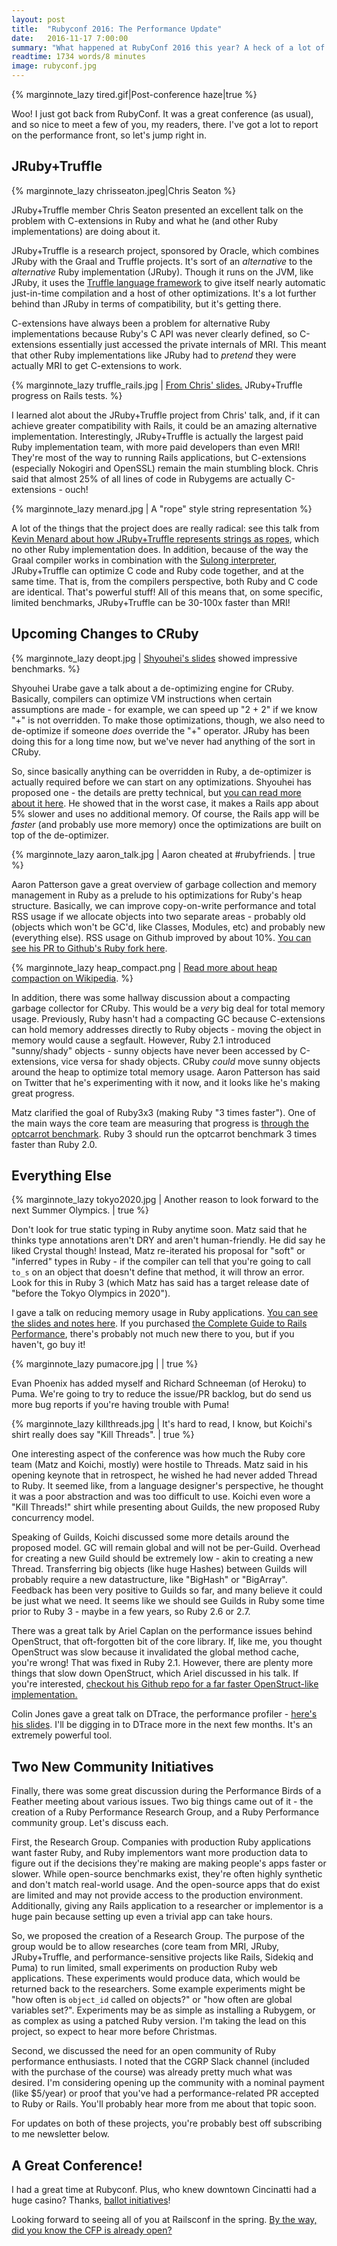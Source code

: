 ```yaml
---
layout: post
title:  "Rubyconf 2016: The Performance Update"
date:   2016-11-17 7:00:00
summary: "What happened at RubyConf 2016 this year? A heck of a lot of stuff related to Ruby performance, that's what."
readtime: 1734 words/8 minutes
image: rubyconf.jpg
---
```


{% marginnote_lazy tired.gif|Post-conference haze|true %}

Woo! I just got back from RubyConf. It was a great conference (as usual), and so nice to meet a few of you, my readers, there. I've got a lot to report on the performance front, so let's jump right in.

## JRuby+Truffle

{% marginnote_lazy chrisseaton.jpeg|Chris Seaton %}

JRuby+Truffle member Chris Seaton presented an excellent talk on the problem with C-extensions in Ruby and what he (and other Ruby implementations) are doing about it.

JRuby+Truffle is a research project, sponsored by Oracle, which combines JRuby with the Graal and Truffle projects. It's sort of an *alternative* to the *alternative* Ruby implementation (JRuby). Though it runs on the JVM, like JRuby, it uses the [Truffle language framework](https://github.com/graalvm/truffle) to give itself nearly automatic just-in-time compilation and a host of other optimizations. It's a lot further behind than JRuby in terms of compatibility, but it's getting there.

C-extensions have always been a problem for alternative Ruby implementations because Ruby's C API was never clearly defined, so C-extensions essentially just accessed the private internals of MRI. This meant that other Ruby implementations like JRuby had to *pretend* they were actually MRI to get C-extensions to work.

{% marginnote_lazy truffle_rails.jpg | [From Chris' slides.](http://chrisseaton.com/rubytruffle/rubyconf16/rubyconf16-cexts.pdf) JRuby+Truffle progress on Rails tests. %}

I learned alot about the JRuby+Truffle project from Chris' talk, and, if it can achieve greater compatibility with Rails, it could be an amazing alternative implementation. Interestingly, JRuby+Truffle is actually the largest paid Ruby implementation team, with more paid developers than even MRI! They're most of the way to running Rails applications, but C-extensions (especially Nokogiri and OpenSSL) remain the main stumbling block. Chris said that almost 25% of all lines of code in Rubygems are actually C-extensions - ouch!

{% marginnote_lazy menard.jpg | A "rope" style string representation %}

A lot of the things that the project does are really radical: see this talk from [Kevin Menard about how JRuby+Truffle represents strings as ropes](https://www.youtube.com/watch?v=UQnxukip368), which no other Ruby implementation does. In addition, because of the way the Graal compiler works in combination with the [Sulong interpreter](https://github.com/graalvm/sulong), JRuby+Truffle can optimize C code and Ruby code together, and at the same time. That is, from the compilers perspective, both Ruby and C code are identical. That's powerful stuff! All of this means that, on some specific, limited benchmarks, JRuby+Truffle can be 30-100x faster than MRI!

## Upcoming Changes to CRuby

{% marginnote_lazy deopt.jpg | [Shyouhei's slides](https://speakerdeck.com/shyouhei/optimizing-ruby) showed impressive benchmarks. %}

Shyouhei Urabe gave a talk about a de-optimizing engine for CRuby. Basically, compilers can optimize VM instructions when certain assumptions are made - for example, we can speed up "2 +  2" if we know "+" is not overridden. To make those optimizations, though, we also need to de-optimize if someone *does* override the "+" operator. JRuby has been doing this for a long time now, but we've never had anything of the sort in CRuby.

So, since basically anything can be overridden in Ruby, a de-optimizer is actually required before we can start on any optimizations. Shyouhei has proposed one - the details are pretty technical, but [you can read more about it here](https://github.com/ruby/ruby/pull/1419). He showed that in the worst case, it makes a Rails app about 5% slower and uses no additional memory. Of course, the Rails app will be *faster* (and probably use more memory) once the optimizations are built on top of the de-optimizer.

{% marginnote_lazy aaron_talk.jpg | Aaron cheated at #rubyfriends. | true %}

Aaron Patterson gave a great overview of garbage collection and memory management in Ruby as a prelude to his optimizations for Ruby's heap structure. Basically, we can improve copy-on-write performance and total RSS usage if we allocate objects into two separate areas - probably old (objects which won't be GC'd, like Classes, Modules, etc) and probably new (everything else). RSS usage on Github improved by about 10%. [You can see his PR to Github's Ruby fork here](https://github.com/github/ruby/pull/32).

{% marginnote_lazy heap_compact.png | [Read more about heap compaction on Wikipedia](https://en.wikipedia.org/wiki/Mark-compact_algorithm). %}

In addition, there was some hallway discussion about a compacting garbage collector for CRuby. This would be a *very* big deal for total memory usage. Previously, Ruby hasn't had a compacting GC because C-extensions can hold memory addresses directly to Ruby objects - moving the object in memory would cause a segfault. However, Ruby 2.1 introduced "sunny/shady" objects - sunny objects have never been accessed by C-extensions, vice versa for shady objects. CRuby *could* move sunny objects around the heap to optimize total memory usage. Aaron Patterson has said on Twitter that he's experimenting with it now, and it looks like he's making great progress.

Matz clarified the goal of Ruby3x3 (making Ruby "3 times faster"). One of the main ways the core team are measuring that progress is [through the optcarrot benchmark](https://github.com/mame/optcarrot). Ruby 3 should run the optcarrot benchmark 3 times faster than Ruby 2.0.

## Everything Else

{% marginnote_lazy tokyo2020.jpg | Another reason to look forward to the next Summer Olympics. | true %}

Don't look for true static typing in Ruby anytime soon. Matz said that he thinks type annotations aren't DRY and aren't human-friendly. He did say he liked Crystal though! Instead, Matz re-iterated his proposal for "soft" or "inferred" types in Ruby - if the compiler can tell that you're going to call `to_s` on an object that doesn't define that method, it will throw an error. Look for this in Ruby 3 (which Matz has said has a target release date of "before the Tokyo Olympics in 2020").

I gave a talk on reducing memory usage in Ruby applications. [You can see the slides and notes here](https://gist.github.com/nateberkopec/2b1f585046adad9a55e7058c941d3850). If you purchased [the Complete Guide to Rails Performance](https://www.railsspeed.com), there's probably not much new there to you, but if you haven't, go buy it!

{% marginnote_lazy pumacore.jpg |  | true %}

Evan Phoenix has added myself and Richard Schneeman (of Heroku) to Puma. We're going to try to reduce the issue/PR backlog, but do send us more bug reports if you're having trouble with Puma!

{% marginnote_lazy killthreads.jpg | It's hard to read, I know, but Koichi's shirt really does say "Kill Threads". | true %}

One interesting aspect of the conference was how much the Ruby core team (Matz and Koichi, mostly) were hostile to Threads. Matz said in his opening keynote that in retrospect, he wished he had never added Thread to Ruby. It seemed like, from a language designer's perspective, he thought it was a poor abstraction and was too difficult to use. Koichi even wore a "Kill Threads!" shirt while presenting about Guilds, the new proposed Ruby concurrency model.

Speaking of Guilds, Koichi discussed some more details around the proposed model. GC will remain global and will not be per-Guild. Overhead for creating a new Guild should be extremely low - akin to creating a new Thread. Transferring big objects (like huge Hashes) between Guilds will probably require a new datastructure, like "BigHash" or "BigArray". Feedback has been very positive to Guilds so far, and many believe it could be just what we need. It seems like we should see Guilds in Ruby some time prior to Ruby 3 - maybe in a few years, so Ruby 2.6 or 2.7.

There was a great talk by Ariel Caplan on the performance issues behind OpenStruct, that oft-forgotten bit of the core library. If, like me, you thought OpenStruct was slow because it invalidated the global method cache, you're wrong! That was fixed in Ruby 2.1. However, there are plenty more things that slow down OpenStruct, which Ariel discussed in his talk. If you're interested, [checkout his Github repo for a far faster OpenStruct-like implementation.](https://github.com/amcaplan/dynamic_class)

Colin Jones gave a great talk on DTrace, the performance profiler - [here's his slides](https://speakerdeck.com/trptcolin/diving-into-the-details-with-dtrace-rubyconf-2016-edition). I'll be digging in to DTrace more in the next few months. It's an extremely powerful tool.

## Two New Community Initiatives

Finally, there was some great discussion during the Performance Birds of a Feather meeting about various issues. Two big things came out of it - the creation of a Ruby Performance Research Group, and a Ruby Performance community group. Let's discuss each.

First, the Research Group. Companies with production Ruby applications want faster Ruby, and Ruby implementors want more production data to figure out if the decisions they're making are making people's apps faster or slower. While open-source benchmarks exist, they're often highly synthetic and don't match real-world usage. And the open-source apps that do exist are limited and may not provide access to the production environment. Additionally, giving any Rails application to a researcher or implementor is a huge pain because setting up even a trivial app can take hours.

So, we proposed the creation of a Research Group. The purpose of the group would be to allow researches (core team from MRI, JRuby, JRuby+Truffle, and performance-sensitive projects like Rails, Sidekiq and Puma) to run limited, small experiments on production Ruby web applications. These experiments would produce data, which would be returned back to the researchers. Some example experiments might be "how often is `object_id` called on objects?" or "how often are global variables set?". Experiments may be as simple as installing a Rubygem, or as complex as using a patched Ruby version. I'm taking the lead on this project, so expect to hear more before Christmas.

Second, we discussed the need for an open community of Ruby performance enthusiasts. I noted that the CGRP Slack channel (included with the purchase of the course) was already pretty much what was desired. I'm considering opening up the community with a nominal payment (like $5/year) or proof that you've had a performance-related PR accepted to Ruby or Rails. You'll probably hear more from me about that topic soon.

For updates on both of these projects, you're probably best off subscribing to me newsletter below.

## A Great Conference!

I had a great time at Rubyconf. Plus, who knew downtown Cincinatti had a huge casino? Thanks, [ballot initiatives](https://ballotpedia.org/Ohio_Casino_Approval_and_Tax_Distribution,_Amendment_3_(2009))!

Looking forward to seeing all of you at Railsconf in the spring. [By the way, did you know the CFP is already open?](http://cfp.railsconf.com/events/railsconf2017)
